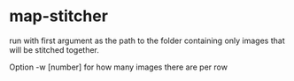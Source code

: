 # map-stitcher

run with first argument as the path to the folder containing only images that will be stitched together.

Option -w [number] for how many images there are per row
